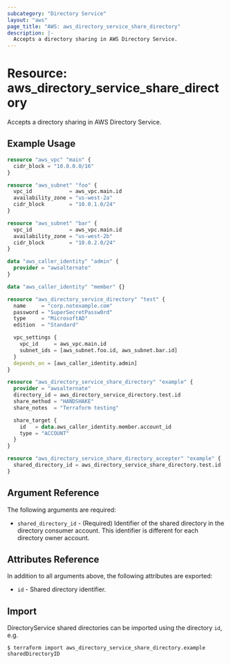 ```yaml
---
subcategory: "Directory Service"
layout: "aws"
page_title: "AWS: aws_directory_service_share_directory"
description: |-
  Accepts a directory sharing in AWS Directory Service.
---
```


# Resource: aws_directory_service_share_directory

Accepts a directory sharing in AWS Directory Service.

## Example Usage

```terraform
resource "aws_vpc" "main" {
  cidr_block = "10.0.0.0/16"
}

resource "aws_subnet" "foo" {
  vpc_id            = aws_vpc.main.id
  availability_zone = "us-west-2a"
  cidr_block        = "10.0.1.0/24"
}

resource "aws_subnet" "bar" {
  vpc_id            = aws_vpc.main.id
  availability_zone = "us-west-2b"
  cidr_block        = "10.0.2.0/24"
}

data "aws_caller_identity" "admin" {
  provider = "awsalternate"
}

data "aws_caller_identity" "member" {}

resource "aws_directory_service_directory" "test" {
  name     = "corp.notexample.com"
  password = "SuperSecretPassw0rd"
  type     = "MicrosoftAD"
  edition  = "Standard"

  vpc_settings {
    vpc_id     = aws_vpc.main.id
    subnet_ids = [aws_subnet.foo.id, aws_subnet.bar.id]
  }
  depends_on = [aws_caller_identity.admin]
}

resource "aws_directory_service_share_directory" "example" {
  provider = "awsalternate"
  directory_id = aws_directory_service_directory.test.id
  share_method = "HANDSHAKE"
  share_notes  = "Terraform testing"

  share_target {
    id   = data.aws_caller_identity.member.account_id
    type = "ACCOUNT"
  }
}

resource "aws_directory_service_share_directory_accepter" "example" {
  shared_directory_id = aws_directory_service_share_directory.test.id
}
```

## Argument Reference

The following arguments are required:

* `shared_directory_id` - (Required) Identifier of the shared directory in the directory consumer account. This identifier is different for each directory owner account.


## Attributes Reference

In addition to all arguments above, the following attributes are exported:

* `id` - Shared directory identifier.

## Import

DirectoryService shared directories can be imported using the directory `id`, e.g.

```
$ terraform import aws_directory_service_share_directory.example sharedDirectoryID
```

